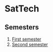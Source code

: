 # SatTech

## Semesters

1. [First semester](first_sem/README.md)
2. [Second semester](second_sem/README.md)
